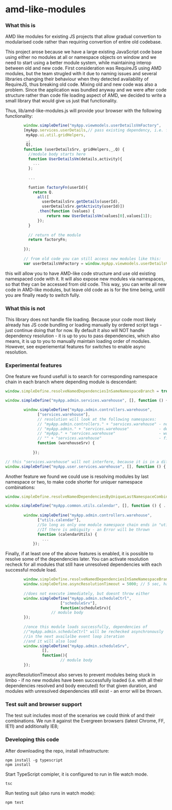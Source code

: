 # amd-like-modules
### What this is
AMD like modules for existing JS projects that allow gradual convertion to modularised code rather than requiring convertion of entire old codebase.

This project arose because we have a large existing JavaScript code base using either no modules at all or namespace objects on window and we need to start using a better module system, while maintaining interop between old and new code. First consideration was RequireJS using AMD modules, but the team strugled with it due to naming issues and several libraries changing their behaviour when they detected availability of RequireJS, thus breaking old code. Mixing old and new code was also a problem. Since the application was bundled anyway and we were after code structure rather than code file loading aspect of AMD, we decided to write a small library that would give us just that functionality.

Thus, lib/amd-like-modules.js will provide your browser with the following functionality:

```javascript
        window.simpleDefine("myApp.viewmodels.userDetailsVmFactory", 
        [myApp.services.userDetails,// pass existing dependency, i.e. from nested object on window
         myApp.ui.util.gridHelpers,
         _,
         Q], 
        function (userDetailsSrv, gridHelpers,_,Q) {
          //module body starts here
          function UserDetailsVm(details,activity){
            ...
          };
          
          ...
          
          funtion factoryFn(userId){
            return Q.
              all([
                userDetailsSrv.getDetails(userId), 
                userDetailsSrv.getActivity(userId)])
              .then(function (values) {
                  return new UserDetailsVm(values[0],values[1]);
              });
          }
          
          // return of the module
          return factoryFn; 
          
        });
        
        // from old code you can still access new modules like this:
        var userDetailsVmFactory = window.myApp.viewmodels.userDetailsVmFactory;
```

this will allow you to have AMD-like code structure and use old existing namespaced code with it. It will also expose new modules via namespaces, so that they can be accessed from old code. This way, you can write all new code in AMD-like modules, but leave old code as is for the time being, untill you are finally ready to switch fully.

### What this is not
This library does not handle file loading. Because your code most likely already has JS code bundling or loading manually by ordered script tags - just continue doing that for now. By default it also will NOT handle dependency resolution - it is up to you to pass dependencies, which also means, it is up to you to manually maintain loading order of modules. However, see experiemental features for switches to enable async resolution.

### Experimental features
One feature we found usefull is to search for corresponding namespace chain in each branch where depending module is descendant:
```javascript
window.simpleDefine.resolveNamedDependenciesInSameNamespaceBranch = true;

window.simpleDefine("myApp.admin.services.warehouse", [], function () { ... });

        window.simpleDefine("myApp.admin.controllers.warehouse", 
              ["services.warehouse"],
              // resolution will look at the following namespaces:
              // "myApp.admin.controllers." + "services.warehouse" - nope
              // "myApp.admin." + "services.warehouse"             - dep. found
              // "myApp." + "services.warehouse"                   - would look here, if still didn't find
              // "" + "services.warehouse"                         - finally would check root for this namespace
              function (warehouseSrv) {
                
            });

// this "services.warehouse" will not interfere, because it is in a diferent namesapce branch 'user'
window.simpleDefine("myApp.user.services.warehouse", [], function () { ... }); 
```

Another feature we found we could use is resolving modules by last namespace or two, to make code shorter for uniquer namespace combinations:
```javascript
window.simpleDefine.resolveNamedDependenciesByUniqueLastNamespaceCombination = true;

window.simpleDefine("myApp.common.utils.calendar", [], function () { ... });
  
        window.simpleDefine("myApp.admin.controllers.warehouse", 
              ["utils.calendar"],
              //So long as only one module namespace chain ends in "utils.calendar", dependency will be resolved.
              //If there is ambiguity - an Error will be thrown
              function (calendarUtils) {
                ...
            });
```

Finally, if at least one of the above features is enabled, it is possible to resolve some of the dependencies later. You can activate resolution recheck for all modules that still have unresolved dependencies with each successful module load.

```javascript
		window.simpleDefine.resolveNamedDependenciesInSameNamespaceBranch = true;
		window.simpleDefine.asyncResolutionTimeout = 5000; // 5 sec, having this > 0 activates async recheck 
		
		//does not execute immediately, but doesnt throw either
		window.simpleDefine("myApp.admin.scheduleCtrl",
		                ["scheduleSrv"],
		                function(scheduleSrv){
	                // module body
		});
		
		//once this module loads successfully, dependencies of 
		//"myApp.admin.scheduleCtrl" will be rechecked asynchronously 
		//in the next availalbe event loop iteration
		//and it will also load
		window.simpleDefine("myApp.admin.scheduleSrv",
		        [],
		        function(){
                        // module body
		});
```
asyncResolutionTimeout also serves to prevent modules being stuck in limbo - if no new modules have been successfully loaded (i.e. with all their dependencies resolved and body executed) for that given duration, and modules with unresolved dependencies still exist - an error will be thrown.

### Test suit and browser support
The test suit includes most of the scenarios we could think of and their combinations. We run it against the Evergreen browsers (latest Chrome, FF, IE11) and additionally IE8; 

### Developing this code
After downloading the repo, install infrastructure:
```
npm install -g typescript
npm install
```
Start TypeScript comipler, it is configured to run in file watch mode.
```
tsc
```
Run testing suit (also runs in watch mode):
```
npm test
```
